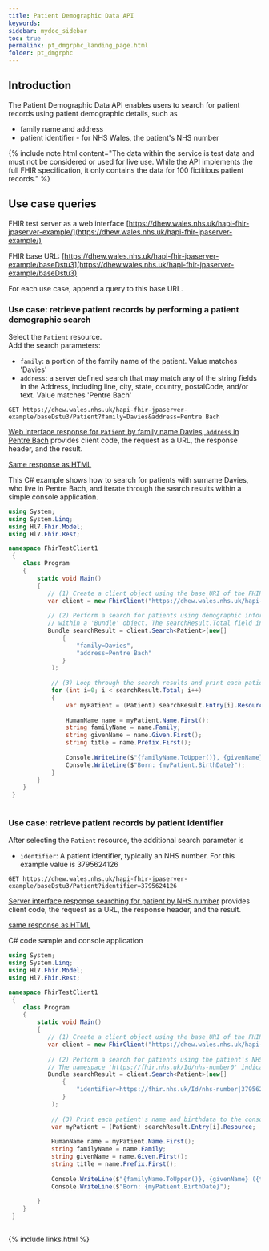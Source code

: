```yaml
---
title: Patient Demographic Data API
keywords: 
sidebar: mydoc_sidebar
toc: true
permalink: pt_dmgrphc_landing_page.html
folder: pt_dmgrphc
---
```


## Introduction 

The Patient Demographic Data API enables users to search for patient records using patient demographic details, such as 

* family name and address
* patient identifier - for NHS Wales, the patient's NHS number

{% include note.html content="The data within the service is test data and must not be considered or used for live use. While the API implements the full FHIR specification, it only contains the data for 100 fictitious patient records." %}

## Use case queries

FHIR test server as a web interface [https://dhew.wales.nhs.uk/hapi-fhir-jpaserver-example/](https://dhew.wales.nhs.uk/hapi-fhir-jpaserver-example/) 

FHIR base URL: [https://dhew.wales.nhs.uk/hapi-fhir-jpaserver-example/baseDstu3](https://dhew.wales.nhs.uk/hapi-fhir-jpaserver-example/baseDstu3)

For each use case, append a query to this base URL.

### Use case: retrieve patient records by performing a patient demographic search

Select the `Patient` resource.  
Add the search parameters:  
* `family`: a portion of the family name of the patient. Value matches 'Davies'
* `address`: a server defined search that may match any of the string fields in the Address, including line, city, state, country, postalCode, and/or text. Value matches 'Pentre Bach'

````
GET https://dhew.wales.nhs.uk/hapi-fhir-jpaserver-example/baseDstu3/Patient?family=Davies&address=Pentre Bach

````

[Web interface response for `Patient` by family name Davies, `address` in Pentre Bach](https://dhew.wales.nhs.uk/hapi-fhir-jpaserver-example/search?serverId=home&_summary=&resource=Patient&param.0.qualifier=&param.0.0=Davies&param.0.name=family&param.0.type=string&param.1.qualifier=&param.1.0=Pentre+Bach&param.1.name=address&param.1.type=string&sort_by=&sort_direction=&resource-search-limit=&pretty=) provides client code, the request as a URL, the response header, and the result.

[Same response as HTML](https://dhew.wales.nhs.uk/hapi-fhir-jpaserver-example/baseDstu3/Patient?family=davies&address=pentre%20bach&_format=html/xml)

This C# example shows how to search for patients with surname Davies, who live in Pentre
Bach, and iterate through the search results within a simple console application.

````c#
using System;
using System.Linq;
using Hl7.Fhir.Model;
using Hl7.Fhir.Rest;

namespace FhirTestClient1
 {
    class Program
    {
        static void Main()
        {
           // (1) Create a client object using the base URI of the FHIR API
           var client = new FhirClient("https://dhew.wales.nhs.uk/hapi-fhir-jpaserver-example/baseDstu3");
           
           // (2) Perform a search for patients using demographic information. Search results are contained
           // within a 'Bundle' object. The searchResult.Total field indicates the number of results returned
           Bundle searchResult = client.Search<Patient>(new[]
               {
                   "family=Davies",
                   "address=Pentre Bach"
               }
            );
            
            // (3) Loop through the search results and print each patient's name and birthdata to the console
            for (int i=0; i < searchResult.Total; i++)
            {
                var myPatient = (Patient) searchResult.Entry[i].Resource;
                
                HumanName name = myPatient.Name.First();
                string familyName = name.Family;
                string givenName = name.Given.First();
                string title = name.Prefix.First();
                
                Console.WriteLine($"{familyName.ToUpper()}, {givenName} ({title});
                Console.WriteLine($"Born: {myPatient.BirthDate}");
            }
        }
    }
 } 
 
````


### Use case: retrieve patient records by patient identifier

After selecting the `Patient` resource, the additional search parameter is

* `identifier`: A patient identifier, typically an NHS number. For this example value is 3795624126

````
GET https://dhew.wales.nhs.uk/hapi-fhir-jpaserver-example/baseDstu3/Patient?identifier=3795624126
````

[Server interface response searching for patient by NHS number](https://dhew.wales.nhs.uk/hapi-fhir-jpaserver-example/search?serverId=home&pretty=false&resource=Patient&param.0.0=&param.0.1=3795624126&param.0.name=identifier&param.0.type=token&sort_by=&sort_direction=&resource-search-limit=) provides client code, the request as a URL, the response header, and the result.

[same response as HTML](https://dhew.wales.nhs.uk/hapi-fhir-jpaserver-example/baseDstu3/Patient?identifier=3795624126)


C# code sample and console application

````c#
using System;
using System.Linq;
using Hl7.Fhir.Model;
using Hl7.Fhir.Rest;

namespace FhirTestClient1
 {
    class Program
    {
        static void Main()
        {
           // (1) Create a client object using the base URI of the FHIR API
           var client = new FhirClient("https://dhew.wales.nhs.uk/hapi-fhir-jpaserver-example/baseDstu3");
           
           // (2) Perform a search for patients using the patient's NHS number. 
           // The namespace 'https://fhir.nhs.uk/Id/nhs-number0' indicates an NHS number identifier
           Bundle searchResult = client.Search<Patient>(new[]
               {
                   "identifier=https://fhir.nhs.uk/Id/nhs-number|3795624126",
               }
            );
            
            // (3) Print each patient's name and birthdata to the console
            var myPatient = (Patient) searchResult.Entry[i].Resource;
                
            HumanName name = myPatient.Name.First();
            string familyName = name.Family;
            string givenName = name.Given.First();
            string title = name.Prefix.First();
                
            Console.WriteLine($"{familyName.ToUpper()}, {givenName} ({title});
            Console.WriteLine($"Born: {myPatient.BirthDate}");
            
        }
    }
 } 
 
````

{% include links.html %}
